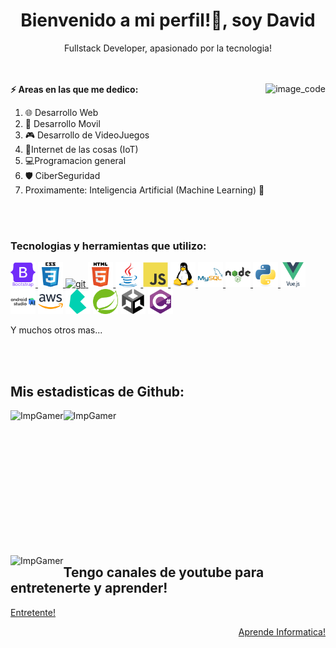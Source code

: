 <h1 align="center">Bienvenido a mi perfil!👋, soy David</h1>
<p align="center">Fullstack Developer, apasionado por la tecnologia!</p>

<br><br>
**:zap: Areas en las que me dedico:**
<img src="https://technical.ly/wp-content/uploads/2018/09/code-coding.gif" align="right" alt="image_code">

<!--START_SECTION:activity-->
1. 🌐 Desarrollo Web
2. 📲 Desarrollo Movil
3. 🎮 Desarrollo de VideoJuegos
4. 🔌Internet de las cosas (IoT)
5. 💻Programacion general
6. 🛡 CiberSeguridad
7. Proximamente: Inteligencia Artificial (Machine Learning) 🤖
<!--END_SECTION:activity-->
<br><br>
<h3 align="left">Tecnologias y herramientas que utilizo:</h3>
<p align="left"> <a href="https://getbootstrap.com" target="_blank" rel="noreferrer"> <img src="https://raw.githubusercontent.com/devicons/devicon/master/icons/bootstrap/bootstrap-plain-wordmark.svg" alt="bootstrap" width="40" height="40"/><a href="https://www.w3schools.com/css/" target="_blank" rel="noreferrer"> <img src="https://raw.githubusercontent.com/devicons/devicon/master/icons/css3/css3-original-wordmark.svg" alt="css3" width="40" height="40"/> </a> <a href="https://git-scm.com/" target="_blank" rel="noreferrer"> <img src="https://www.vectorlogo.zone/logos/git-scm/git-scm-icon.svg" alt="git" width="40" height="40"/> </a> <a href="https://www.w3.org/html/" target="_blank" rel="noreferrer"> <img src="https://raw.githubusercontent.com/devicons/devicon/master/icons/html5/html5-original-wordmark.svg" alt="html5" width="40" height="40"/> </a> <a href="https://www.java.com" target="_blank" rel="noreferrer"> <img src="https://raw.githubusercontent.com/devicons/devicon/master/icons/java/java-original.svg" alt="java" width="40" height="40"/> </a> <a href="https://developer.mozilla.org/en-US/docs/Web/JavaScript" target="_blank" rel="noreferrer"> <img src="https://raw.githubusercontent.com/devicons/devicon/master/icons/javascript/javascript-original.svg" alt="javascript" width="40" height="40"/> </a> <a href="https://www.linux.org/" target="_blank" rel="noreferrer"> <img src="https://raw.githubusercontent.com/devicons/devicon/master/icons/linux/linux-original.svg" alt="linux" width="40" height="40"/> </a> <a href="https://www.mysql.com/" target="_blank" rel="noreferrer"> <img src="https://raw.githubusercontent.com/devicons/devicon/master/icons/mysql/mysql-original-wordmark.svg" alt="mysql" width="40" height="40"/> </a> <a href="https://nodejs.org" target="_blank" rel="noreferrer"> <img src="https://raw.githubusercontent.com/devicons/devicon/master/icons/nodejs/nodejs-original-wordmark.svg" alt="nodejs" width="40" height="40"/> </a> <a href="https://www.python.org" target="_blank" rel="noreferrer"> <img src="https://raw.githubusercontent.com/devicons/devicon/master/icons/python/python-original.svg" alt="python" width="40" height="40"/> </a> <a href="https://vuejs.org/" target="_blank" rel="noreferrer"> <img src="https://raw.githubusercontent.com/devicons/devicon/master/icons/vuejs/vuejs-original-wordmark.svg" alt="vue" width="40" height="40"/> </a> <a href="https://developer.android.com" target="_blank" rel="noreferrer"><img src="https://github.com/devicons/devicon/blob/master/icons/androidstudio/androidstudio-original-wordmark.svg" alt="android" width="40" height="40"></a>
<a href="https://aws.amazon.com" target="_blank" rel="noreferrer"><img src="https://github.com/devicons/devicon/blob/master/icons/amazonwebservices/amazonwebservices-original-wordmark.svg" alt="aws" width="40" height="40"></a>
<a href="https://bulma.io" target="_blank"><img src="https://github.com/devicons/devicon/blob/master/icons/bulma/bulma-plain.svg" alt="bulmaCSS" width="40" height="40"></a>
<a href="https://spring.io" target="_blank"><img src="https://github.com/devicons/devicon/blob/master/icons/spring/spring-original.svg" alt="Spring" width="40" height="40"></a>
<a href="https://www.unity.com" target="_blank"><img src="https://github.com/devicons/devicon/blob/master/icons/unity/unity-original.svg" alt="Unity" width="40" height="40"></a>
  <a href="https://dotnet.microsoft.com" target="_blank"><img src="https://github.com/devicons/devicon/blob/master/icons/csharp/csharp-original.svg" alt="Csharp" width="40" height="40"></a>
<p>Y muchos otros mas...</p>
  
</p><br><br>

<h2>Mis estadisticas de Github:</h2>
<p><img align="left" src="https://github-readme-stats.vercel.app/api/top-langs?username=ImpGamer&show_icons=true&theme=dark&locale=en&layout=compact" alt="ImpGamer" /></p>
<p>&nbsp;<img align="left" src="https://github-readme-stats.vercel.app/api?username=ImpGamer&show_icons=true&theme=dark&locale=en" alt="ImpGamer" /></p><br>
<br><br><br><br><br><br><br><br><br><br>
<p><img align="left" src="https://github-readme-streak-stats.herokuapp.com/?user=ImpGamer&theme=dark" alt="ImpGamer" /></p>

<h2 align="left">Tengo canales de youtube para entretenerte y aprender!</h2>
<a href="https://www.youtube.com/channel/UCOPYRxZB2iyIgZzySu4jHsA"><p>Entretente!</p></a>
<a align="right" href="https://www.youtube.com/@Informaticando01010"><p>Aprende Informatica!</p></a><br><br>
